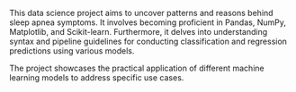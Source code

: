 This data science project aims to uncover patterns and reasons behind sleep apnea symptoms. It involves becoming proficient in Pandas, NumPy, Matplotlib, and Scikit-learn. Furthermore, it delves into understanding syntax and pipeline guidelines for conducting classification and regression predictions using various models.

The project showcases the practical application of different machine learning models to address specific use cases.
